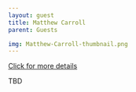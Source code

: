 ```yaml
---
layout: guest
title: Matthew Carroll
parent: Guests

img: Matthew-Carroll-thumbnail.png
---
```




<div class="badge-base LI-profile-badge" data-locale="en_US" data-size="medium" data-theme="light" data-type="VERTICAL" data-vanity="matthewrcarroll" data-version="v1"><a class="badge-base__link LI-simple-link" href="https://www.linkedin.com/in/matthewrcarroll?trk=profile-badge">Click for more details</a></div>


TBD
